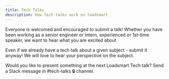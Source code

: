 ```yaml
---
title: Tech Talks
description: How tech talks work on loadsmart
---
```


Everyone is welcomed and encouraged to submit a talk! Whether you have been working as a senior engineer or intern, experienced or 1st-time speaker, we want to hear what you are excited about

Even if we already have a tech talk about a given subject - submit it anyway! We will love to hear your perspective on the subject.

Would you like to present something at the next Loadsmart Tech talk? Send a Slack message in #tech-talks 🔒 channel.
